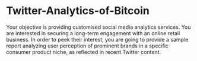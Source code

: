 # Twitter-Analytics-of-Bitcoin
Your objective is providing customised social media analytics services. You are interested in securing a long-term engagement with an online retail business. In order to peek their interest, you are going to provide a sample report analyzing user perception of prominent brands in a specific consumer product niche, as reflected in recent Twitter content.
